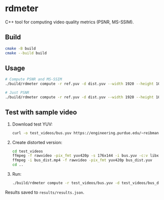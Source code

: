 # rdmeter

C++ tool for computing video quality metrics (PSNR, MS-SSIM).

## Build

```bash
cmake -B build
cmake --build build
```

## Usage

```bash
# Compute PSNR and MS-SSIM
./build/rdmeter compute -r ref.yuv -d dist.yuv --width 1920 --height 1080 -m psnr,msssim

# Just PSNR
./build/rdmeter compute -r ref.yuv -d dist.yuv --width 1920 --height 1080 -m psnr
```

## Test with sample video

1. Download test YUV:
   ```bash
   curl -o test_videos/bus.yuv https://engineering.purdue.edu/~reibman/ece634/Videos/YUV_videos/BUS_176x144_15_orig_01.yuv
   ```

2. Create distorted version:
   ```bash
   cd test_videos
   ffmpeg -f rawvideo -pix_fmt yuv420p -s 176x144 -i bus.yuv -c:v libx265 -crf 28 bus_dist.mp4
   ffmpeg -i bus_dist.mp4 -f rawvideo -pix_fmt yuv420p bus_dist.yuv
   cd ..
   ```

3. Run:
   ```bash
   ./build/rdmeter compute -r test_videos/bus.yuv -d test_videos/bus_dist.yuv --width 176 --height 144 -m psnr,msssim
   ```

Results saved to `results/results.json`.
